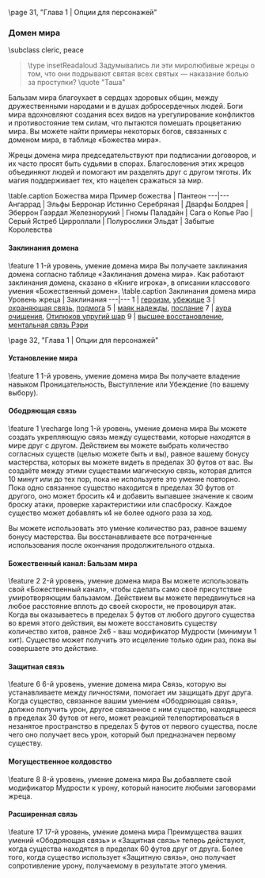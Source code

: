 
\page 31, "Глава 1 | Опции для персонажей"
### Домен мира
\subclass cleric, peace

> \type insetReadaloud
> Задумывались ли эти миролюбивые жрецы о том, что они подрывают святая всех святых — наказание болью за проступки?
> \quote "Таша"

Бальзам мира благоухает в сердцах здоровых общин, между дружественными народами и в душах добросердечных людей. Боги мира вдохновляют создания всех видов на урегулирование конфликтов и противостояние тем силам, что пытаются помешать процветанию мира. Вы можете найти примеры некоторых богов, связанных с доменом мира, в таблице «Божества мира».

Жрецы домена мира председательствуют при подписании договоров, и их часто просят быть судьями в спорах. Благословения этих жрецов объединяют людей и помогают им разделять друг с другом тяготы. Их магия поддерживает тех, кто нацелен сражаться за мир.

\table.caption Божества мира
Пример божества | Пантеон
---|---
Ангаррад | Эльфы
Берронар Истинно Серебряная | Дварфы
Болдрея | Эберрон
Гаэрдал Железнорукий | Гномы
Паладайн | Сага о Копье
Рао | Серый Ястреб
Цирроллали | Полурослики
Эльдат | Забытые Королевства

#### Заклинания домена
\feature 1
1-й уровень, умение домена мира
Вы получаете заклинания домена согласно таблице
«Заклинания домена мира». Как работают заклинания домена, сказано в «Книге игрока», в описании классового умения «Божественный домен».
\table.caption Заклинания домена мира
Уровень жреца | Заклинания
---|---
1 | [героизм](spell.heroism), [убежище](spell.sanctuary)
3 | [охраняющая связь](spell.warding_bond), [подмога](spell.aid)
5 | [маяк надежды](spell.beacon_of_hope), [послание](spell.sending)
7 | [аура очищения](spell.aura_of_purity), [Отилюков упругий шар](spell.Оtilukes_resilient_sphere)
9 | [высшее восстановление](spell.greater_restoration), [ментальная связь Рэри](spell.Rarys_telepathic_bond)

\page 32, "Глава 1 | Опции для персонажей"

#### Установление мира
\feature 1
1-й уровень, умение домена мира
Вы получаете владение навыком Проницательность, Выступление или Убеждение (по вашему выбору).

#### Ободряющая связь
\feature 1
\recharge long
1-й уровень, умение домена мира
Вы можете создать укрепляющую связь между существами, которые находятся в мире друг с другом. Действием вы можете выбрать количество согласных существ (целью можете быть и вы), равное вашему бонусу мастерства, которых вы можете видеть в пределах 30 футов от вас. Вы создаёте между этими существами магическую связь, которая длится 10 минут или до тех пор, пока не используете это умение повторно. Пока одно связанное существо находится в пределах 30 футов от другого, оно может бросить к4 и добавить выпавшее значение к своим броску атаки, проверке характеристики или спасброску. Каждое существо может добавлять к4 не более одного раза за ход.

Вы можете использовать это умение количество раз, равное вашему бонусу мастерства. Вы восстанавливаете все потраченные использования после окончания продолжительного отдыха.

#### Божественный канал: Бальзам мира
\feature 2
2-й уровень, умение домена мира
Вы можете использовать свой «Божественный канал», чтобы сделать само своё присутствие умиротворяющим бальзамом. Действием вы можете передвинуться на любое расстояние вплоть до своей скорости, не провоцируя атак. Когда вы оказываетесь в пределах 5 футов от любого другого существа во время этого действия, вы можете восстановить существу количество хитов, равное 2к6 - ваш модификатор Мудрости (минимум 1 хит). Существо может получить это исцеление только один раз, пока вы совершаете это действие.

#### Защитная связь
\feature 6
6-й уровень, умение домена мира
Связь, которую вы устанавливаете между личностями, помогает им защищать друг друга. Когда существо, связанное вашим умением «Ободряющая связь», должно получить урон, другое связанное с ним существо, находящееся в пределах 30 футов от него, может реакцией телепортироваться в незанятое пространство в пределах 5 футов от первого существа, после чего оно получает весь урон, который был предназначен первому существу.

#### Могущественное колдовство
\feature 8
8-й уровень, умение домена мира
Вы добавляете свой модификатор Мудрости к урону, который наносите любыми заговорами жреца.

#### Расширенная связь
\feature 17
17-й уровень, умение домена мира
Преимущества ваших умений «Ободряющая связь» и «Защитная связь» теперь действуют, когда существа находятся в пределах 60 футов друг от друга.
Более того, когда существо использует «Защитную связь», оно получает сопротивление урону, получаемому в результате этого умения.
